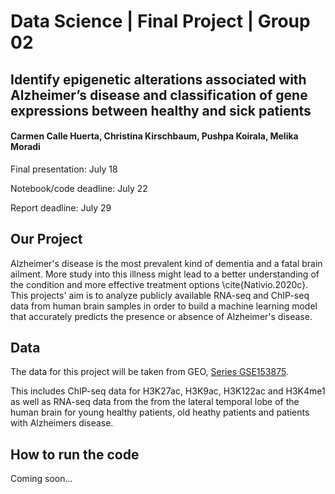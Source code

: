 # Data Science | Final Project | Group 02
## Identify epigenetic alterations associated with Alzheimer’s disease and classification of gene expressions between healthy and sick patients
#### Carmen Calle Huerta, Christina Kirschbaum, Pushpa Koirala, Melika Moradi

Final presentation: July 18

Notebook/code deadline: July 22

Report deadline: July 29


## Our Project

Alzheimer's disease is the most prevalent kind of dementia and a fatal brain ailment. 
More study into this illness might lead to a better understanding of the condition and more effective treatment options \cite{Nativio.2020c}. 
This projects' aim is to analyze publicly available RNA-seq and ChIP-seq data from human brain samples 
in order to build a machine learning model that accurately predicts the presence or absence of Alzheimer's disease.


## Data

The data for this project will be taken from GEO, [Series GSE153875](https://www.ncbi.nlm.nih.gov/geo/query/acc.cgi?acc=GSE153875). 

This includes ChIP-seq data for H3K27ac, H3K9ac, H3K122ac and H3K4me1 as well as RNA-seq data from the
from the lateral temporal lobe of the human brain for young healthy patients, old heathy patients and patients with Alzheimers disease.


## How to run the code

Coming soon...
